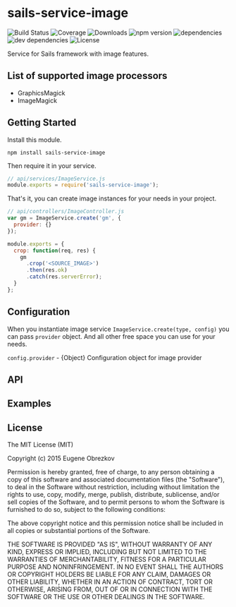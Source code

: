 # sails-service-image

![Build Status](https://img.shields.io/travis/ghaiklor/sails-service-image.svg) ![Coverage](https://img.shields.io/coveralls/ghaiklor/sails-service-image.svg) ![Downloads](https://img.shields.io/npm/dm/sails-service-image.svg) ![npm version](https://img.shields.io/npm/v/sails-service-image.svg) ![dependencies](https://img.shields.io/david/ghaiklor/sails-service-image.svg) ![dev dependencies](https://img.shields.io/david/dev/ghaiklor/sails-service-image.svg) ![License](https://img.shields.io/npm/l/sails-service-image.svg)

Service for Sails framework with image features.

## List of supported image processors

- GraphicsMagick
- ImageMagick

## Getting Started

Install this module.

```shell
npm install sails-service-image
```

Then require it in your service.

```javascript
// api/services/ImageService.js
module.exports = require('sails-service-image');
```

That's it, you can create image instances for your needs in your project.

```javascript
// api/controllers/ImageController.js
var gm = ImageService.create('gm', {
  provider: {}
});

module.exports = {
  crop: function(req, res) {
    gm
      .crop('<SOURCE_IMAGE>')
      .then(res.ok)
      .catch(res.serverError);
  }
};
```

## Configuration

When you instantiate image service `ImageService.create(type, config)` you can pass `provider` object.
And all other free space you can use for your needs.

`config.provider` - {Object} Configuration object for image provider

## API

## Examples

## License

The MIT License (MIT)

Copyright (c) 2015 Eugene Obrezkov

Permission is hereby granted, free of charge, to any person obtaining a copy
of this software and associated documentation files (the "Software"), to deal
in the Software without restriction, including without limitation the rights
to use, copy, modify, merge, publish, distribute, sublicense, and/or sell
copies of the Software, and to permit persons to whom the Software is
furnished to do so, subject to the following conditions:

The above copyright notice and this permission notice shall be included in all
copies or substantial portions of the Software.

THE SOFTWARE IS PROVIDED "AS IS", WITHOUT WARRANTY OF ANY KIND, EXPRESS OR
IMPLIED, INCLUDING BUT NOT LIMITED TO THE WARRANTIES OF MERCHANTABILITY,
FITNESS FOR A PARTICULAR PURPOSE AND NONINFRINGEMENT. IN NO EVENT SHALL THE
AUTHORS OR COPYRIGHT HOLDERS BE LIABLE FOR ANY CLAIM, DAMAGES OR OTHER
LIABILITY, WHETHER IN AN ACTION OF CONTRACT, TORT OR OTHERWISE, ARISING FROM,
OUT OF OR IN CONNECTION WITH THE SOFTWARE OR THE USE OR OTHER DEALINGS IN THE
SOFTWARE.
